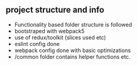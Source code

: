 ## project structure and info

- Functionality based folder structure is followed
- bootstraped with webpack5
- use of redux/toolkit (slices used etc)
- eslint config done
- webpack config done with basic optimizations
- /common folder contains helper functions etc.

